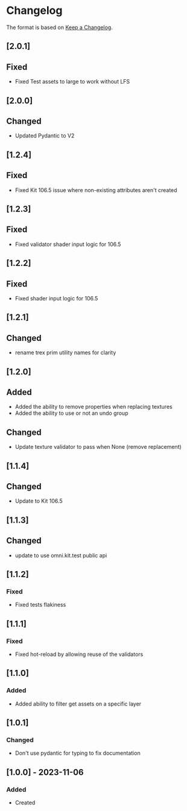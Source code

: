 # Changelog
The format is based on [Keep a Changelog](https://keepachangelog.com/en/1.0.0/).

## [2.0.1]
## Fixed
- Fixed Test assets to large to work without LFS

## [2.0.0]
## Changed
- Updated Pydantic to V2

## [1.2.4]
## Fixed
- Fixed Kit 106.5 issue where non-existing attributes aren't created

## [1.2.3]
## Fixed
- Fixed validator shader input logic for 106.5

## [1.2.2]
## Fixed
- Fixed shader input logic for 106.5

## [1.2.1]
## Changed
- rename trex prim utility names for clarity

## [1.2.0]
## Added
- Added the ability to remove properties when replacing textures
- Added the ability to use or not an undo group

## Changed
- Update texture validator to pass when None (remove replacement)

## [1.1.4]
## Changed
- Update to Kit 106.5

## [1.1.3]
## Changed
- update to use omni.kit.test public api

## [1.1.2]
### Fixed
- Fixed tests flakiness

## [1.1.1]
### Fixed
- Fixed hot-reload by allowing reuse of the validators

## [1.1.0]
### Added
- Added ability to filter get assets on a specific layer

## [1.0.1]
### Changed
- Don't use pydantic for typing to fix documentation

## [1.0.0] - 2023-11-06
### Added
- Created
